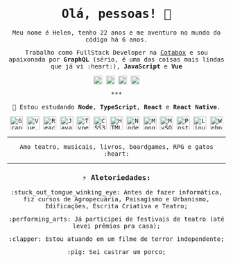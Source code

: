 <samp>
<h1 align="center">Olá, pessoas! 👋</h1>

<p align="center">
  Meu nome é Helen, tenho 22 anos e me aventuro no mundo do código há 6 anos.
</p>
<p align="center">
  Trabalho como FullStack Developer na <a href="https://cotabox.com.br/" target="_blank">Cotabox</a> e sou apaixonada por <strong>GraphQL</strong> (sério, é uma das coisas mais lindas que já vi :heart:), <strong>JavaScript</strong> e <strong>Vue</strong>
</p>

<p align="center">
  <a href="https://linkedin.com/in/helendiashd" target="_blank"><img align="center" src="https://cdn.jsdelivr.net/npm/simple-icons@3.0.1/icons/linkedin.svg" alt="helendiashd" height="20" width="20" /></a>
  <a href="https://twitter.com/helendiashd" target="_blank"><img align="center" src="https://cdn.jsdelivr.net/npm/simple-icons@3.0.1/icons/twitter.svg" alt="helendiashd" height="20" width="20" /></a>
  <a href="https://dev.to/helendias" target="_blank"><img align="center" src="https://cdn.jsdelivr.net/npm/simple-icons@3.0.1/icons/dev-dot-to.svg" alt="helendias" height="20" width="20" /></a>
  <a href="https://instagram.com/helendias.hd" target="_blank"><img align="center" src="https://cdn.jsdelivr.net/npm/simple-icons@3.0.1/icons/instagram.svg" alt="helendias.hd" height="20" width="20" /></a>
</p>

<p align="center">***</p>

<p align="center">🌱 Estou estudando <strong>Node</strong>, <strong>TypeScript</strong>, <strong>React</strong> e <strong>React Native</strong>.</p>

<p align="center">
  <img src="https://upload.wikimedia.org/wikipedia/commons/thumb/1/17/GraphQL_Logo.svg/1024px-GraphQL_Logo.svg.png" alt="GraphQL" width="30" height="30"/>
  <img src="https://konpa.github.io/devicon/devicon.git/icons/vuejs/vuejs-original-wordmark.svg" alt="Vue.js" width="30" height="30"/>
  <img src="https://konpa.github.io/devicon/devicon.git/icons/react/react-original-wordmark.svg" alt="React" width="30" height="30"/>
  <img src="https://konpa.github.io/devicon/devicon.git/icons/javascript/javascript-original.svg" alt="JavaScript" width="30" height="30"/>
  <img src="https://konpa.github.io/devicon/devicon.git/icons/typescript/typescript-original.svg" alt="TypeScript" width="30" height="30"/>
  <img src="https://konpa.github.io/devicon/devicon.git/icons/css3/css3-original-wordmark.svg" alt="CSS3" width="30" height="30"/>
  <img src="https://konpa.github.io/devicon/devicon.git/icons/html5/html5-original-wordmark.svg" alt="HTML5" width="30" height="30"/>
  <img src="https://konpa.github.io/devicon/devicon.git/icons/nodejs/nodejs-original-wordmark.svg" alt="Node.js" width="30" height="30"/>
  <img src="https://konpa.github.io/devicon/devicon.git/icons/mongodb/mongodb-original-wordmark.svg" alt="MongoDB" width="30" height="30"/>
  <img src="https://konpa.github.io/devicon/devicon.git/icons/mysql/mysql-original-wordmark.svg" alt="MySQL" width="30" height="30"/>
  <img src="https://konpa.github.io/devicon/devicon.git/icons/postgresql/postgresql-original-wordmark.svg" alt="PostgreSQL" width="30" height="30"/>
  <img src="https://konpa.github.io/devicon/devicon.git/icons/linux/linux-original.svg" alt="Linux" width="30" height="30"/>
  <img src="https://konpa.github.io/devicon/devicon.git/icons/webpack/webpack-original.svg" alt="Webpack" width="30" height="30"/>
</p>


***

<p align="center">Amo teatro, musicais, livros, boardgames, RPG e gatos :heart:</p>

***

<h3 align="center">⚡ Aletoriedades:</h3>

<p align="center"> :stuck_out_tongue_winking_eye: Antes de fazer informática, fiz cursos de Agropecuária, Paisagismo e Urbanismo, Edificações, Escrita Criativa e Teatro;</p>
<p align="center"> :performing_arts: Já participei de festivais de teatro (até levei prêmios pra casa);</p>
<p align="center"> :clapper: Estou atuando em um filme de terror independente;</p>
<p align="center"> :pig: Sei castrar um porco;</p>
</samp>
